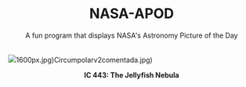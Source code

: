<div align="center">
  <h1>
    NASA-APOD
  </h1>
</div>
  
<div align="center">
  A fun program that displays NASA's Astronomy Picture of the Day
</div>

<br>

![](https://apod.nasa.gov/apod/image/2312/Jellyfish_Payne_7846.jpg)1600px.jpg)Circumpolarv2comentada.jpg)

<p align = "center">
  <b>IC 443: The Jellyfish Nebula</b>
</p>
